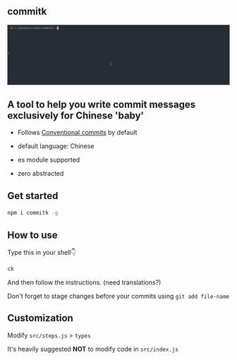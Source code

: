## commitk

![](./demo.gif)

## A tool to help you write commit messages exclusively for Chinese 'baby'

-   Follows [Conventional commits](https://www.conventionalcommits.org/zh-hans/v1.0.0/#%e7%ba%a6%e5%ae%9a%e5%bc%8f%e6%8f%90%e4%ba%a4%e8%a7%84%e8%8c%83) by default

-   default language: Chinese

-   es module supported

-   zero abstracted

## Get started

```sh
npm i commitk -g
```

## How to use

Type this in your shell👇

```sh
ck
```

And then follow the instructions. (need translations?)

Don't forget to stage changes before your commits using `git add file-name`

## Customization

Modify `src/steps.js` > `types`

It's heavily suggested **NOT** to modify code in `src/index.js`
